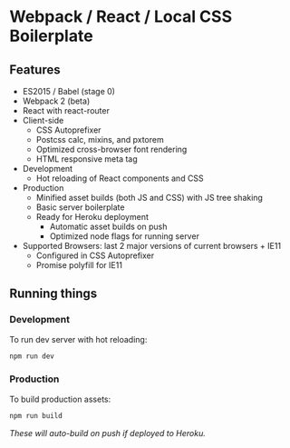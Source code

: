 # Webpack / React / Local CSS Boilerplate

## Features
- ES2015 / Babel (stage 0)
- Webpack 2 (beta)
- React with react-router
- Client-side
  - CSS Autoprefixer
  - Postcss calc, mixins, and pxtorem
  - Optimized cross-browser font rendering
  - HTML responsive meta tag
- Development
  - Hot reloading of React components and CSS
- Production
  - Minified asset builds (both JS and CSS) with JS tree shaking
  - Basic server boilerplate
  - Ready for Heroku deployment
    - Automatic asset builds on push
    - Optimized node flags for running server
- Supported Browsers: last 2 major versions of current browsers + IE11
  - Configured in CSS Autoprefixer
  - Promise polyfill for IE11

## Running things

### Development
To run dev server with hot reloading:
```bash
npm run dev
```

### Production
To build production assets:
```bash
npm run build
```
*These will auto-build on push if deployed to Heroku.*
